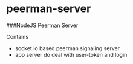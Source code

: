 peerman-server
========================

###NodeJS Peerman Server

Contains

* socket.io based peerman signaling server
* app server do deal with user-token and login